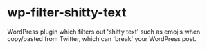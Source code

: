 wp-filter-shitty-text
=====================

WordPress plugin which filters out 'shitty text' such as emojis when copy/pasted from Twitter, which can 'break' your WordPress post.

